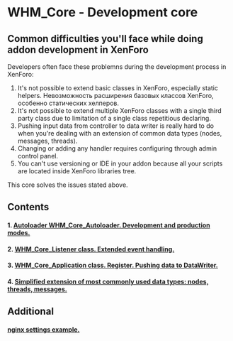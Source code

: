 WHM_Core - Development core
==============================

Common difficulties you'll face while doing addon development in XenForo
-------------------------------------------------------
Developers often face these problemns during the development process in XenForo:

 1. It's not possible to extend basic classes in XenForo, especially static helpers. Невозможность расширения базовых классов XenForo, особенно статических хелперов.
 2. It's not possible to extend multiple XenForo classes with a single third party class due to limitation of a single class repetitious declaring.
 3. Pushing input data from controller to data writer is really hard to do when you're dealing with an extension of common data types (nodes, messages, threads).
 4. Changing or adding any handler requires configuring through admin control panel.
 5. You can't use versioning or IDE in your addon because all your scripts are located inside XenForo libraries tree.



This core solves the issues stated above.

Contents
----------
#### 1. [Autoloader WHM_Core_Autoloader. Development and production modes.](autoloader.md)
#### 2. [WHM_Core_Listener class. Extended event handling.](listeners.md)
#### 3. [WHM_Core_Application class. Register. Pushing data to DataWriter.](application.md)
#### 4. [Simplified extension of most commonly used data types: nodes, threads, messages.](nodethreadpost.md)

Additional
-------------
#### [nginx settings example.](nginx.md)
